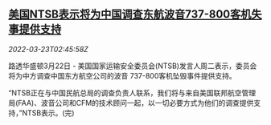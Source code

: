 <!--1648004463000-->
[美国NTSB表示将为中国调查东航波音737-800客机失事提供支持](https://cn.reuters.com/article/us-ntsb-china-eastern-investigation-0323-idCNKCS2LK06T)
------

<div><i>2022-03-23T02:45:58Z</i></div><p>路透华盛顿3月22日 - 美国国家运输安全委员会(NTSB)发言人周二表示，委员会将为中方调查中国东方航空公司的波音 737-800客机坠毁事件提供支持。</p><p>“NTSB正在与中国民航总局的调查负责人联系，我们将与来自美国联邦航空管理局(FAA)、波音公司和CFM的技术顾问一起，以一切必要方式为他们的调查提供支持，”NTSB表示。(完)</p>
